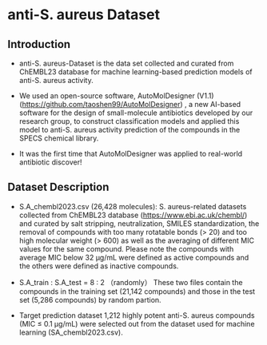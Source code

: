 # anti-S. aureus Dataset

Introduction
-----------------------------------
* anti-S. aureus-Dataset is the data set collected and curated from ChEMBL23 database for machine learning-based prediction models of anti-S. aureus activity.

* We used an open-source software, AutoMolDesigner (V1.1) (https://github.com/taoshen99/AutoMolDesigner) , a new AI-based software for the design of small-molecule antibiotics developed by our research group, to construct classification models and applied this model to anti-S. aureus activity prediction of the compounds in the SPECS chemical library.

* It was the first time that AutoMolDesigner was applied to real-world antibiotic discover!

Dataset Description
-----------------------------------

* S.A_chembl2023.csv (26,428 molecules):
   S. aureus-related datasets collected from ChEMBL23 database (https://www.ebi.ac.uk/chembl/) and curated by salt stripping, neutralization, SMILES standardization, the removal of compounds with too many rotatable bonds (> 20) and too high molecular weight (> 600) as well as the averaging of different MIC values for the same compound. Please note the compounds with average MIC below 32 μg/mL were defined as active compounds and the others were defined as inactive compounds. 

* S.A_train : S.A_test = 8 : 2 （randomly）
   These two files contain the compounds in the training set (21,142 compounds) and those in the test set (5,286 compounds) by random partion.  

* Target prediction dataset
   1,212 highly potent anti-S. aureus compounds (MIC ≤ 0.1 μg/mL) were selected out from the dataset used for machine learning (SA_chembl2023.csv). 
